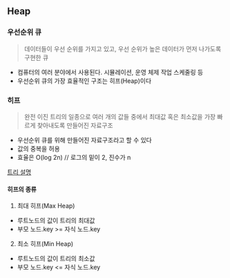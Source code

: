 ## Heap

### 우선순위 큐
> 데이터들이 우선 순위를 가지고 있고, 우선 순위가 높은 데이터가 먼저 나가도록 구현한 큐
* 컴퓨터의 여러 분야에서 사용된다. 시뮬레이션, 운영 체제 작업 스케줄링 등
* 우선순위 큐의 가장 효율적인 구조는 히프(Heap)이다

### 히프
> 완전 이진 트리의 일종으로 여러 개의 값들 중에서 최대값 혹은 최소값을 가장 빠르게 찾아내도록 만들어진 자료구조
* 우선순위 큐를 위해 만들어진 자료구조라고 할 수 있다
* 값의 중복을 허용
* 효율은 O(log 2n) // 로그의 밑이 2, 진수가 n

[트리 설명](https://github.com/42-DataStructure-2022-2-3/yotak/tree/main/04Tree/BinaryTree#readme)

#### 히프의 종류
1. 최대 히프(Max Heap)
* 루트노드의 값이 트리의 최대값
* 부모 노드.key >= 자식 노드.key

2. 최소 히프(Min Heap)
* 루트노드의 값이 트리의 최소값
* 부모 노드.key <= 자식 노드.key
